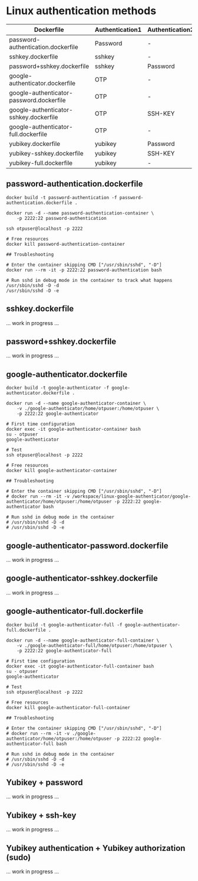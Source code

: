 # Linux authentication methods


Dockerfile                                | Authentication1 | Authentication2 | sudo |
------------------------------------------|-----------------|-----------------|---------------|
password-authentication.dockerfile       | Password             | -               | passwordless             |
sshkey.dockerfile       | sshkey             | -               | -             |
password+sshkey.dockerfile       | sshkey             | Password               | -             |
google-authenticator.dockerfile       | OTP             | -               | passwordless             |
google-authenticator-password.dockerfile  | OTP             | -               | Password      | 
google-authenticator-sshkey.dockerfile    | OTP             | SSH-KEY         | Password      |
google-authenticator-full.dockerfile      | OTP             | -               | OTP           |
yubikey.dockerfile                         | yubikey          | Password        | -             |
yubikey-sshkey.dockerfile                  | yubikey          | SSH-KEY         | -             |
yubikey-full.dockerfile                    | yubikey          | -               | yubikey        |

## password-authentication.dockerfile
```
docker build -t password-authentication -f password-authentication.dockerfile .

docker run -d --name password-authentication-container \
    -p 2222:22 password-authentication

ssh otpuser@localhost -p 2222

# Free resources
docker kill password-authentication-container

## Troubleshooting

# Enter the container skipping CMD ["/usr/sbin/sshd", "-D"]
docker run --rm -it -p 2222:22 password-authentication bash

# Run sshd in debug mode in the container to track what happens
/usr/sbin/sshd -D -d
/usr/sbin/sshd -D -e
```

## sshkey.dockerfile
... work in progress ...

## password+sshkey.dockerfile
... work in progress ...

## google-authenticator.dockerfile

```
docker build -t google-authenticator -f google-authenticator.dockerfile .

docker run -d --name google-authenticator-container \
    -v ./google-authenticator/home/otpuser:/home/otpuser \
    -p 2222:22 google-authenticator

# First time configuration
docker exec -it google-authenticator-container bash
su - otpuser
google-authenticator

# Test
ssh otpuser@localhost -p 2222

# Free resources
docker kill google-authenticator-container

## Troubleshooting

# Enter the container skipping CMD ["/usr/sbin/sshd", "-D"]
# docker run --rm -it -v /workspace/linux-google-authenticator/google-authenticator/home/otpuser:/home/otpuser -p 2222:22 google-authenticator bash

# Run sshd in debug mode in the container
# /usr/sbin/sshd -D -d
# /usr/sbin/sshd -D -e
```
## google-authenticator-password.dockerfile
... work in progress ...

## google-authenticator-sshkey.dockerfile
... work in progress ...

## google-authenticator-full.dockerfile

```
docker build -t google-authenticator-full -f google-authenticator-full.dockerfile .

docker run -d --name google-authenticator-full-container \
    -v ./google-authenticator-full/home/otpuser:/home/otpuser \
    -p 2222:22 google-authenticator-full

# First time configuration
docker exec -it google-authenticator-full-container bash
su - otpuser
google-authenticator

# Test
ssh otpuser@localhost -p 2222

# Free resources
docker kill google-authenticator-full-container

## Troubleshooting

# Enter the container skipping CMD ["/usr/sbin/sshd", "-D"]
# docker run --rm -it -v ./google-authenticator/home/otpuser:/home/otpuser -p 2222:22 google-authenticator-full bash

# Run sshd in debug mode in the container
# /usr/sbin/sshd -D -d
# /usr/sbin/sshd -D -e
```

## Yubikey + password
... work in progress ...

## Yubikey + ssh-key
... work in progress ...

## Yubikey authentication +  Yubikey authorization (sudo)
... work in progress ...
